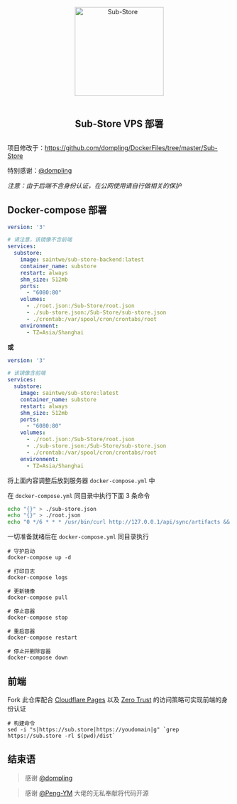 <div align="center">
<br>
<img width="200" src="https://raw.githubusercontent.com/58xinian/icon/master/Sub-Store1.png" alt="Sub-Store">
<br>
<br>
<h2 align="center">Sub-Store VPS 部署<h2>
</div>

项目修改于：<https://github.com/dompling/DockerFiles/tree/master/Sub-Store>

特别感谢：[@dompling](https://github.com/dompling)

*注意：由于后端不含身份认证，在公网使用请自行做相关的保护*

## Docker-compose 部署

``` yml
version: '3'

# 请注意，该镜像不含前端
services:
  substore:
    image: saintwe/sub-store-backend:latest
    container_name: substore
    restart: always
    shm_size: 512mb
    ports:
      - "6080:80"
    volumes:
      - ./root.json:/Sub-Store/root.json
      - ./sub-store.json:/Sub-Store/sub-store.json
      - ./crontab:/var/spool/cron/crontabs/root
    environment:
      - TZ=Asia/Shanghai
```

**或**

``` yml
version: '3'

# 该镜像含前端
services:
  substore:
    image: saintwe/sub-store:latest
    container_name: substore
    restart: always
    shm_size: 512mb
    ports:
      - "6080:80"
    volumes:
      - ./root.json:/Sub-Store/root.json
      - ./sub-store.json:/Sub-Store/sub-store.json
      - ./crontab:/var/spool/cron/crontabs/root
    environment:
      - TZ=Asia/Shanghai
```

将上面内容调整后放到服务器 `docker-compose.yml` 中

在 `docker-compose.yml` 同目录中执行下面 3 条命令

``` sh
echo "{}" > ./sub-store.json
echo "{}" > ./root.json
echo "0 */6 * * * /usr/bin/curl http://127.0.0.1/api/sync/artifacts && /usr/bin/curl http://127.0.0.1/api/utils/refresh >> /release/sync.log" > ./crontab
```

一切准备就绪后在 `docker-compose.yml` 同目录执行

```
# 守护启动
docker-compose up -d

# 打印日志
docker-compose logs

# 更新镜像
docker-compose pull

# 停止容器
docker-compose stop

# 重启容器
docker-compose restart

# 停止并删除容器
docker-compose down
```

## 前端

Fork 此仓库配合 [Cloudflare Pages](https://pages.cloudflare.com/) 以及 [Zero Trust](https://one.dash.cloudflare.com/) 的访问策略可实现前端的身份认证

```
# 构建命令
sed -i "s|https://sub.store|https://youdomain|g" `grep https://sub.store -rl $(pwd)/dist`
```

## 结束语

> 感谢 [@dompling](https://github.com/dompling)

> 感谢 [@Peng-YM](https://github.com/Peng-YM/Sub-Store) 大佬的无私奉献将代码开源